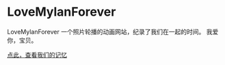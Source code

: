 # LoveMylanForever
LoveMylanForever 一个照片轮播的动画网站，纪录了我们在一起的时间。
我爱你，宝贝。

[点此，查看我们的记忆](https://chenlanzheng.github.io/LoveMylanForever/iloveu.html) 



